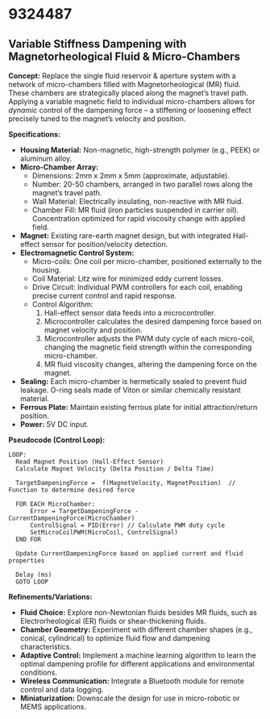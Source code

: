 # 9324487

## Variable Stiffness Dampening with Magnetorheological Fluid & Micro-Chambers

**Concept:** Replace the single fluid reservoir & aperture system with a network of micro-chambers filled with Magnetorheological (MR) fluid. These chambers are strategically placed along the magnet’s travel path. Applying a variable magnetic field to individual micro-chambers allows for *dynamic* control of the dampening force – a stiffening or loosening effect precisely tuned to the magnet’s velocity and position.

**Specifications:**

*   **Housing Material:** Non-magnetic, high-strength polymer (e.g., PEEK) or aluminum alloy.
*   **Micro-Chamber Array:**
    *   Dimensions: 2mm x 2mm x 5mm (approximate, adjustable).
    *   Number: 20-50 chambers, arranged in two parallel rows along the magnet’s travel path.
    *   Wall Material: Electrically insulating, non-reactive with MR fluid.
    *   Chamber Fill: MR fluid (iron particles suspended in carrier oil). Concentration optimized for rapid viscosity change with applied field.
*   **Magnet:** Existing rare-earth magnet design, but with integrated Hall-effect sensor for position/velocity detection.
*   **Electromagnetic Control System:**
    *   Micro-coils: One coil per micro-chamber, positioned externally to the housing.
    *   Coil Material: Litz wire for minimized eddy current losses.
    *   Drive Circuit: Individual PWM controllers for each coil, enabling precise current control and rapid response.
    *   Control Algorithm:
        1.  Hall-effect sensor data feeds into a microcontroller.
        2.  Microcontroller calculates the desired dampening force based on magnet velocity and position.
        3.  Microcontroller adjusts the PWM duty cycle of each micro-coil, changing the magnetic field strength within the corresponding micro-chamber.
        4.  MR fluid viscosity changes, altering the dampening force on the magnet.
*   **Sealing:** Each micro-chamber is hermetically sealed to prevent fluid leakage. O-ring seals made of Viton or similar chemically resistant material.
*   **Ferrous Plate:** Maintain existing ferrous plate for initial attraction/return position.
*   **Power:** 5V DC input.

**Pseudocode (Control Loop):**

```
LOOP:
  Read Magnet Position (Hall-Effect Sensor)
  Calculate Magnet Velocity (Delta Position / Delta Time)

  TargetDampeningForce =  f(MagnetVelocity, MagnetPosition)  // Function to determine desired force

  FOR EACH MicroChamber:
      Error = TargetDampeningForce - CurrentDampeningForce(MicroChamber)
      ControlSignal = PID(Error) // Calculate PWM duty cycle
      SetMicroCoilPWM(MicroCoil, ControlSignal)
  END FOR

  Update CurrentDampeningForce based on applied current and fluid properties

  Delay (ms)
  GOTO LOOP
```

**Refinements/Variations:**

*   **Fluid Choice:** Explore non-Newtonian fluids besides MR fluids, such as Electrorheological (ER) fluids or shear-thickening fluids.
*   **Chamber Geometry:** Experiment with different chamber shapes (e.g., conical, cylindrical) to optimize fluid flow and dampening characteristics.
*   **Adaptive Control:** Implement a machine learning algorithm to learn the optimal dampening profile for different applications and environmental conditions.
*   **Wireless Communication:** Integrate a Bluetooth module for remote control and data logging.
*   **Miniaturization:** Downscale the design for use in micro-robotic or MEMS applications.